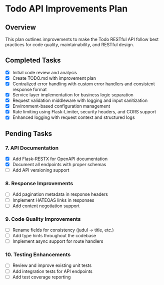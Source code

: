 # Todo API Improvements Plan

## Overview
This plan outlines improvements to make the Todo RESTful API follow best practices for code quality, maintainability, and RESTful design.

## Completed Tasks
- [x] Initial code review and analysis
- [x] Create TODO.md with improvement plan
- [x] Centralized error handling with custom error handlers and consistent response format
- [x] Service layer implementation for business logic separation
- [x] Request validation middleware with logging and input sanitization
- [x] Environment-based configuration management
- [x] Rate limiting using Flask-Limiter, security headers, and CORS support
- [x] Enhanced logging with request context and structured logs

## Pending Tasks

### 7. API Documentation
- [x] Add Flask-RESTX for OpenAPI documentation
- [x] Document all endpoints with proper schemas
- [ ] Add API versioning support

### 8. Response Improvements
- [ ] Add pagination metadata in response headers
- [ ] Implement HATEOAS links in responses
- [ ] Add content negotiation support

### 9. Code Quality Improvements
- [ ] Rename fields for consistency (judul -> title, etc.)
- [ ] Add type hints throughout the codebase
- [ ] Implement async support for route handlers

### 10. Testing Enhancements
- [ ] Review and improve existing unit tests
- [ ] Add integration tests for API endpoints
- [ ] Add test coverage reporting
